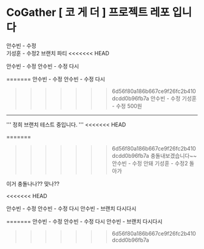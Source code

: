 # CoGather [ 코 게 더 ] 프로젝트 레포 입니다 
안수빈 - 수정  
기성훈  - 수정2 브랜치 파티
<<<<<<< HEAD

안수빈 - 수정
안수빈 - 수정 다시

=======
안수빈 - 수정
안수빈 - 수정 다시
>>>>>>> 6d56f80a186b667ce9f26fc2b410dcdd0b96fb7a
안수빈 - 수정
기성훈  - 수정 500원

---
'''
정희 브랜치 테스트 중입니다. 
'''
<<<<<<< HEAD


=======
>>>>>>> 6d56f80a186b667ce9f26fc2b410dcdd0b96fb7a
충돌내보겠습니다~~
안수빈 - 수정  안돼
기성훈  - 수정2 돌아가


이거 충돌나나??
맞나??

<<<<<<< HEAD

안수빈 - 수정
안수빈 - 수정 다시
안수빈 - 브랜치 다시다시

=======
안수빈 - 수정
안수빈 - 수정 다시
안수빈 - 브랜치 다시다시
>>>>>>> 6d56f80a186b667ce9f26fc2b410dcdd0b96fb7a
